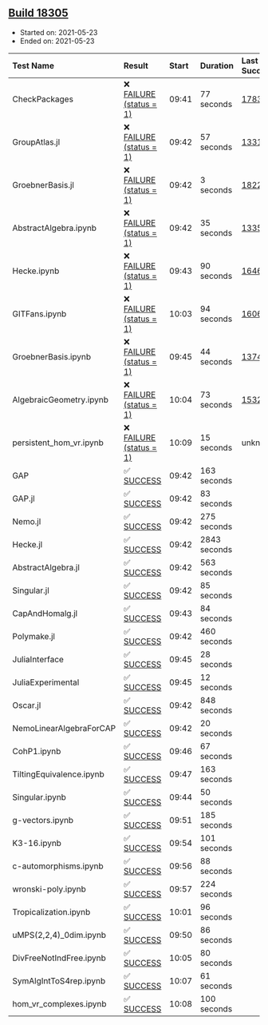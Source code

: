 ## [Build 18305](https://oscarci.mathematik.uni-kl.de/job/oscar/18305/)

* Started on: 2021-05-23
* Ended on: 2021-05-23

| Test Name    | Result | Start | Duration | Last Success | First Failure |
|:-------------|:-------|:------|:---------|:-------------|:--------------|
| CheckPackages | ❌ [FAILURE (status = 1)](https://oscarci.mathematik.uni-kl.de/job/oscar/18305/artifact/logs/build-18305/CheckPackages.log) | 09:41 | 77 seconds | [17832](https://oscarci.mathematik.uni-kl.de/job/oscar/17832/) | [17833](https://oscarci.mathematik.uni-kl.de/job/oscar/17833/) |
| GroupAtlas.jl | ❌ [FAILURE (status = 1)](https://oscarci.mathematik.uni-kl.de/job/oscar/18305/artifact/logs/build-18305/GroupAtlas.jl.log) | 09:42 | 57 seconds | [13311](https://oscarci.mathematik.uni-kl.de/job/oscar/13311/) | [13312](https://oscarci.mathematik.uni-kl.de/job/oscar/13312/) |
| GroebnerBasis.jl | ❌ [FAILURE (status = 1)](https://oscarci.mathematik.uni-kl.de/job/oscar/18305/artifact/logs/build-18305/GroebnerBasis.jl.log) | 09:42 | 3 seconds | [18228](https://oscarci.mathematik.uni-kl.de/job/oscar/18228/) | [18229](https://oscarci.mathematik.uni-kl.de/job/oscar/18229/) |
| AbstractAlgebra.ipynb | ❌ [FAILURE (status = 1)](https://oscarci.mathematik.uni-kl.de/job/oscar/18305/artifact/logs/build-18305/AbstractAlgebra.ipynb.log) | 09:42 | 35 seconds | [13355](https://oscarci.mathematik.uni-kl.de/job/oscar/13355/) | [13356](https://oscarci.mathematik.uni-kl.de/job/oscar/13356/) |
| Hecke.ipynb | ❌ [FAILURE (status = 1)](https://oscarci.mathematik.uni-kl.de/job/oscar/18305/artifact/logs/build-18305/Hecke.ipynb.log) | 09:43 | 90 seconds | [16463](https://oscarci.mathematik.uni-kl.de/job/oscar/16463/) | [16464](https://oscarci.mathematik.uni-kl.de/job/oscar/16464/) |
| GITFans.ipynb | ❌ [FAILURE (status = 1)](https://oscarci.mathematik.uni-kl.de/job/oscar/18305/artifact/logs/build-18305/GITFans.ipynb.log) | 10:03 | 94 seconds | [16068](https://oscarci.mathematik.uni-kl.de/job/oscar/16068/) | [16069](https://oscarci.mathematik.uni-kl.de/job/oscar/16069/) |
| GroebnerBasis.ipynb | ❌ [FAILURE (status = 1)](https://oscarci.mathematik.uni-kl.de/job/oscar/18305/artifact/logs/build-18305/GroebnerBasis.ipynb.log) | 09:45 | 44 seconds | [13748](https://oscarci.mathematik.uni-kl.de/job/oscar/13748/) | [13749](https://oscarci.mathematik.uni-kl.de/job/oscar/13749/) |
| AlgebraicGeometry.ipynb | ❌ [FAILURE (status = 1)](https://oscarci.mathematik.uni-kl.de/job/oscar/18305/artifact/logs/build-18305/AlgebraicGeometry.ipynb.log) | 10:04 | 73 seconds | [15322](https://oscarci.mathematik.uni-kl.de/job/oscar/15322/) | [15323](https://oscarci.mathematik.uni-kl.de/job/oscar/15323/) |
| persistent_hom_vr.ipynb | ❌ [FAILURE (status = 1)](https://oscarci.mathematik.uni-kl.de/job/oscar/18305/artifact/logs/build-18305/persistent_hom_vr.ipynb.log) | 10:09 | 15 seconds | unknown | unknown |
| GAP | ✅ [SUCCESS](https://oscarci.mathematik.uni-kl.de/job/oscar/18305/artifact/logs/build-18305/GAP.log) | 09:42 | 163 seconds |  |  |
| GAP.jl | ✅ [SUCCESS](https://oscarci.mathematik.uni-kl.de/job/oscar/18305/artifact/logs/build-18305/GAP.jl.log) | 09:42 | 83 seconds |  |  |
| Nemo.jl | ✅ [SUCCESS](https://oscarci.mathematik.uni-kl.de/job/oscar/18305/artifact/logs/build-18305/Nemo.jl.log) | 09:42 | 275 seconds |  |  |
| Hecke.jl | ✅ [SUCCESS](https://oscarci.mathematik.uni-kl.de/job/oscar/18305/artifact/logs/build-18305/Hecke.jl.log) | 09:42 | 2843 seconds |  |  |
| AbstractAlgebra.jl | ✅ [SUCCESS](https://oscarci.mathematik.uni-kl.de/job/oscar/18305/artifact/logs/build-18305/AbstractAlgebra.jl.log) | 09:42 | 563 seconds |  |  |
| Singular.jl | ✅ [SUCCESS](https://oscarci.mathematik.uni-kl.de/job/oscar/18305/artifact/logs/build-18305/Singular.jl.log) | 09:42 | 85 seconds |  |  |
| CapAndHomalg.jl | ✅ [SUCCESS](https://oscarci.mathematik.uni-kl.de/job/oscar/18305/artifact/logs/build-18305/CapAndHomalg.jl.log) | 09:43 | 84 seconds |  |  |
| Polymake.jl | ✅ [SUCCESS](https://oscarci.mathematik.uni-kl.de/job/oscar/18305/artifact/logs/build-18305/Polymake.jl.log) | 09:42 | 460 seconds |  |  |
| JuliaInterface | ✅ [SUCCESS](https://oscarci.mathematik.uni-kl.de/job/oscar/18305/artifact/logs/build-18305/JuliaInterface.log) | 09:45 | 28 seconds |  |  |
| JuliaExperimental | ✅ [SUCCESS](https://oscarci.mathematik.uni-kl.de/job/oscar/18305/artifact/logs/build-18305/JuliaExperimental.log) | 09:45 | 12 seconds |  |  |
| Oscar.jl | ✅ [SUCCESS](https://oscarci.mathematik.uni-kl.de/job/oscar/18305/artifact/logs/build-18305/Oscar.jl.log) | 09:42 | 848 seconds |  |  |
| NemoLinearAlgebraForCAP | ✅ [SUCCESS](https://oscarci.mathematik.uni-kl.de/job/oscar/18305/artifact/logs/build-18305/NemoLinearAlgebraForCAP.log) | 09:42 | 20 seconds |  |  |
| CohP1.ipynb | ✅ [SUCCESS](https://oscarci.mathematik.uni-kl.de/job/oscar/18305/artifact/logs/build-18305/CohP1.ipynb.log) | 09:46 | 67 seconds |  |  |
| TiltingEquivalence.ipynb | ✅ [SUCCESS](https://oscarci.mathematik.uni-kl.de/job/oscar/18305/artifact/logs/build-18305/TiltingEquivalence.ipynb.log) | 09:47 | 163 seconds |  |  |
| Singular.ipynb | ✅ [SUCCESS](https://oscarci.mathematik.uni-kl.de/job/oscar/18305/artifact/logs/build-18305/Singular.ipynb.log) | 09:44 | 50 seconds |  |  |
| g-vectors.ipynb | ✅ [SUCCESS](https://oscarci.mathematik.uni-kl.de/job/oscar/18305/artifact/logs/build-18305/g-vectors.ipynb.log) | 09:51 | 185 seconds |  |  |
| K3-16.ipynb | ✅ [SUCCESS](https://oscarci.mathematik.uni-kl.de/job/oscar/18305/artifact/logs/build-18305/K3-16.ipynb.log) | 09:54 | 101 seconds |  |  |
| c-automorphisms.ipynb | ✅ [SUCCESS](https://oscarci.mathematik.uni-kl.de/job/oscar/18305/artifact/logs/build-18305/c-automorphisms.ipynb.log) | 09:56 | 88 seconds |  |  |
| wronski-poly.ipynb | ✅ [SUCCESS](https://oscarci.mathematik.uni-kl.de/job/oscar/18305/artifact/logs/build-18305/wronski-poly.ipynb.log) | 09:57 | 224 seconds |  |  |
| Tropicalization.ipynb | ✅ [SUCCESS](https://oscarci.mathematik.uni-kl.de/job/oscar/18305/artifact/logs/build-18305/Tropicalization.ipynb.log) | 10:01 | 96 seconds |  |  |
| uMPS(2,2,4)_0dim.ipynb | ✅ [SUCCESS](https://oscarci.mathematik.uni-kl.de/job/oscar/18305/artifact/logs/build-18305/uMPS-2-2-4-_0dim.ipynb.log) | 09:50 | 86 seconds |  |  |
| DivFreeNotIndFree.ipynb | ✅ [SUCCESS](https://oscarci.mathematik.uni-kl.de/job/oscar/18305/artifact/logs/build-18305/DivFreeNotIndFree.ipynb.log) | 10:05 | 80 seconds |  |  |
| SymAlgIntToS4rep.ipynb | ✅ [SUCCESS](https://oscarci.mathematik.uni-kl.de/job/oscar/18305/artifact/logs/build-18305/SymAlgIntToS4rep.ipynb.log) | 10:07 | 61 seconds |  |  |
| hom_vr_complexes.ipynb | ✅ [SUCCESS](https://oscarci.mathematik.uni-kl.de/job/oscar/18305/artifact/logs/build-18305/hom_vr_complexes.ipynb.log) | 10:08 | 100 seconds |  |  |
